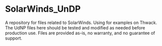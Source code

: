 # SolarWinds_UnDP
A repository for files related to SolarWinds. Using for examples on Thwack. 
The UdNP files here should be tested and modified as needed before production use.
Files are provided as-is, no warranty, and no guarantee of support.
